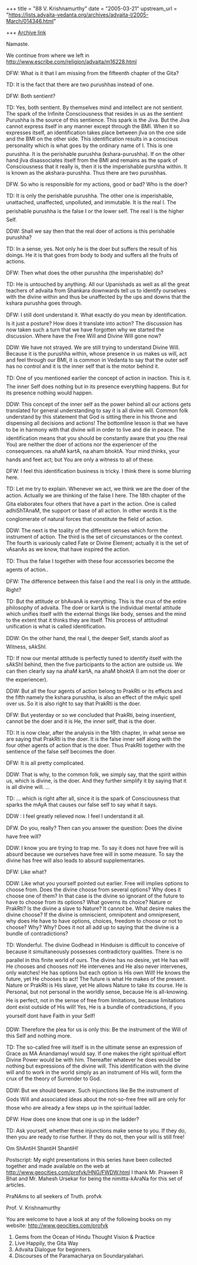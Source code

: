 +++
title = "88 V. Krishnamurthy"
date = "2005-03-21"
upstream_url = "https://lists.advaita-vedanta.org/archives/advaita-l/2005-March/014346.html"

+++
[Archive link](https://lists.advaita-vedanta.org/archives/advaita-l/2005-March/014346.html)

Namaste.

We continue from where we left in 
http://www.escribe.com/religion/advaita/m16228.html

DFW: What is it that I am missing from the fifteenth
chapter of the Gita?

TD:  It is the fact that there are two purushhas instead of
one.

DFW:  Both sentient?

TD: Yes, both sentient.  By themselves mind and intellect 
are not sentient. The spark of the Infinite Consciousness
that resides in us as  the sentient Purushha is the source
of this sentience. This spark is the Jiva. But the Jiva
cannot express itself in any manner  except through the
BMI. When it so expresses itself, an identification takes
place between jIva on the one side and the BMI on the other
side. This identification results in a conscious
personality which is what goes by the ordinary name of I.
 This is one purushha. It is the perishable purushha
(kshara-purushha).  If on the other hand jIva disassociates
itself from the BMI and remains as the spark of
Consciousness that it really is, then it is the
imperishable purshha within. It is known as the
akshara-purushha.  Thus there are two purushhas.

DFW.  So who is responsible for my actions, good or bad?
Who is the doer?

TD:  It is only the perishable purushha.  The other one is
imperishable, unattached, unaffected, unpolluted,  and
immutable. It is the real I.  The perishable purushha is
the false I or the lower self.  The real I is the
higher Self.   

DDW:  Shall we say then that the real doer of actions is
this perishable purushha? 

TD:  In a sense, yes. Not only he is the doer but suffers
the result of his doings. He it is that goes from body to
body and suffers all the fruits of actions. 

DFW: Then what does the other purushha (the imperishable)
do?

TD: He is untouched by anything.  All our Upanishads as
well as all the great teachers of advaita from Shankara
downwards tell us to identify ourselves with the divine
within and thus be unaffected by the ups and downs that the
kshara purushha goes through. 

DFW:  I still dont understand it. What exactly do you mean
by identification. Is it just a posture? How does it
translate into action? The discussion has now taken such a
turn that we have forgotten why we started the discussion.
Where have the Free Will and Divine Will gone now?

DDW:  We have not strayed. We are still trying to
understand Divine Will. Because it is the purushha within, 
whose presence in us makes us will,  act and feel through
our BMI, it is common in Vedanta to say that the outer self
has no control and it is the inner self that is the motor
behind it. 

TD:  One of you mentioned earlier  the concept of action
in inaction.  This is it. The inner Self does nothing but
in its presence everything happens.  But for its presence
nothing would happen.

DDW:  This concept of the inner self as the power behind
all our actions gets translated for general understanding 
to say it is all divine will.  Common folk understand by
this statement that God is sitting there in his throne  and
dispensing  all decisions and actions!  The bottomline
lesson is that we have to be in harmony with that divine
will in order to live and die in peace.  The
identification means that you should be constantly aware
that you (the real You)  are neither the doer of actions 
nor the experiencer of  the consequences. na ahaM kartA,
na aham bhoktA.  Your mind thinks, your hands and feet
act; but You are only a witness to all of these.

DFW: I feel this identification business is tricky. I think
there is some blurring here.

TD:  Let me try to explain. Whenever we act, we think we
are the doer of the action. Actually we are thinking of the
false I here. The 18th chapter of the Gita elaborates
four others that have a part in the action. One is called
adhiShTAnaM, the support or base of all action. In other
words it is the conglomerate of natural forces that
constitute the field of action.

DDW:  The next is the toality of the different senses which
form the instrument of action. The third is the set of
circumstances or the context.  The fourth is variously
called Fate or Divine Element; actually it is the set of
vAsanAs as we know, that have inspired the action.

TD:  Thus the false I together with these four
accessories become the agents of action.. 

DFW:  The difference between this false I and the real
I  is only in the attitude. Right?

TD:  But the attitude or bhAvanA  is everything. This is
the crux of the entire philosophy of advaita. The doer or
kartA is the individual mental attitude which unifies
itself with the external things like body, senses and the
mind to the extent that it thinks they are itself. This
process of attitudinal unification is what is called
identification.

DDW:  On the other hand, the real I, the deeper Self,
stands aloof as Witness, sAkShI.

TD:  If now our mental attitude is perfectly tuned to
identify itself with the sAkShI behind, then the five
participants to the action are outside us. We can then
clearly say na ahaM kartA, na ahaM bhoktA (I am not the
doer or the experiencer).

DDW: But all the four  agents of action  belong to PrakRti
or its effects and the fifth  namely the kshara purushha,
is also an effect of the mAyic spell over us. So it is also
 right to say that PrakRti is the doer.

DFW:  But yesterday or so we concluded that PrakRti, being
insentient, cannot be the doer and it is He, the inner
self, that is the doer.

TD: It is now clear, after the analysis in the 18th
chapter, in what sense we are saying that PrakRti is the
doer. It is  the false inner self along with the four other
agents of action  that  is the doer.  Thus  PrakRti 
together  with the sentience of the false self becomes the
doer. 

DFW: It is all pretty complicated.

DDW:  That is why, to the common folk, we simply say, that
the spirit within us, which is divine, is the doer. And
they further simplify it by saying that it is all divine
will. ...

TD:  ... which is right after all, since it is the spark of
Consciousness that sparks the mAyA that causes our false
self to say what it says.

DDW : I feel greatly relieved now. I feel I understand it
all.

DFW.  Do you, really? Then  can you answer the question:
Does the divine have free will?

DDW:  I know you are trying to trap me.  To say it does not
 have free will is absurd because we ourselves have free
will in some measure.  To say the divine has free will also
leads to absurd supplementaries.

DFW: Like what? 

DDW:  Like what you yourself pointed out earlier. Free will
implies options to choose from. Does the divine choose from
several options? Why does it choose one of them?  In that
case is the divine so ignorant of the future to have to
choose from its options? What governs its choice? Nature or
PrakRti? Is the divine a slave to Nature? It cannot be.
What desire makes the divine choose? If the divine is
omniscient, omnipotent and omnipresent, why does He have to
have options, choices, freedom to choose or not to choose?
Why? Why? Does it not all add up to saying that the divine
is a bundle of contradictions?

TD:  Wonderful. The divine Godhead in Hinduism is difficult
to conceive of  because it simultaneously possesses
contradictory qualities. There is no parallel in this
finite world of ours. The divine has no desire, yet He has
will! He chooses and chooses not! He intervenes and He also
never intervenes, only watches! He has options but each
option is His own Will! He knows the future, yet He chooses
to act! The future is what He makes of the present. Nature
or PrakRti   is His slave, yet He allows Nature to take its
course. He is Personal, but not personal in the worldly
sense, because He is all-knowing. He is perfect, not in the
sense of free from limitations, because limitations dont
exist outside of His will! Yes, He is a bundle of
contradictions, if you yourself dont have Faith in your
Self! 

DDW: Therefore the plea for us is only this:  Be the
instrument of  the Will of this Self  and nothing more.

TD:  The so-called free will itself is in the ultimate
sense an expression of Grace as MA AnandamayI would say. If
one makes the right spiritual effort Divine Power would be
with him. Thereafter whatever he does would be nothing but
expressions of the divine will. This identification with
the divine will and to work in the world simply as an
instrument of His will, form the crux of the theory of
Surrender to God.

DDW: But we should beware. Such injunctions like Be the
instrument of Gods Will and associated ideas about the
not-so-free free will are only for those who are already a
few steps up in the spiritual ladder.

DFW:  How does one know that one is up in the ladder?

TD: Ask yourself, whether these injunctions make sense to
you. If they do, then you are ready to rise further. If
they do not, then your will is still free! 

Om ShAntiH ShantiH ShantiH!

Postscript:  My eight presentations in this series have
been collected together and made available on the web at
http://www.geocities.com/profvk/HNG/FWDW.html
I thank Mr. Praveen R Bhat and Mr. Mahesh Ursekar for being
the nimitta-kAraNa for this set of articles. 

PraNAms to all seekers of Truth.
profvk



Prof. V. Krishnamurthy

You are welcome to have a look at any of the following  books on my website:
http://www.geocities.com/profvk

1. Gems from the Ocean of Hindu Thought Vision & Practice
2. Live Happily, the Gita Way
3. Advaita Dialogue for beginners.
4. Discourses of the Paramacharya on Soundaryalahari.

